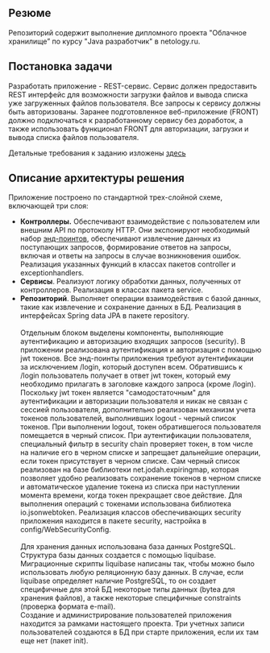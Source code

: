 ## Резюме
Репозиторий содержит выполнение дипломного проекта "Облачное хранилище” по курсу "Java разработчик" в netology.ru.
## Постановка задачи
Разработать приложение - REST-сервис. Сервис должен предоставить REST интерфейс для возможности загрузки файлов и 
вывода списка уже загруженных файлов пользователя. Все запросы к сервису должны быть авторизованы. Заранее 
подготовленное веб-приложение (FRONT) должно подключаться к разработанному сервису без доработок, а также использовать 
функционал FRONT для авторизации, загрузки и вывода списка файлов пользователя.

Детальные требования к заданию изложены [здесь](https://github.com/netology-code/jd-homeworks/blob/master/diploma/cloudservice.md)
## Описание архитектуры решения

Приложение построено по стандартной трех-слойной схеме, включающей три слоя:
- <b>Контроллеры.</b> Обеспечивают взаимодействие с пользователем или внешним API по протоколу HTTP. Они экспонируют
необходимый набор [энд-поинтов](https://github.com/humgate/n-cloud-fileservice/blob/master/src/main/resources/CloudServiceSpecification.yaml),
обеспечивают извлечение данных из поступающих запросов, формирование ответов на запросы, включая и ответы на запросы в
случае возникновения ошибок. Реализация указанных функций в классах пакетов controller и exceptionhandlers.
- <b>Сервисы</b>. Реализуют логику обработки данных, полученных от контроллеров. Реализация в классах пакета service.
- <b>Репозиторий</b>. Выполняет операции взаимодействия с базой данных, такие как извлечение и сохранение данных в БД. 
Реализация в интерфейсах Spring data JPA в пакете repository.<br><br>
Отдельным блоком выделены компоненты, выполняющие аутентификацию и авторизацию входящих запросов (security). В приложении
реализована аутентификация и авторизация с помощью jwt токенов. Все энд-поинты приложения требуют аутентификации за 
исключением /login, который доступен всем. Обратившись к /login пользователь получает в ответ jwt токен, который ему
необходимо прилагать в заголовке каждого запроса (кроме /login).<br>
Поскольку jwt токен является "самодостаточным" для
аутентификации и авторизации пользователя и никак не связан с сессией пользователя, дополнительно реализован механизм
учета токенов пользователей, выполнивших logout - черный список токенов. При выполнении logout, токен обратившегося
пользователя помещается в черный список. При аутентификации пользователя, специальный фильтр в security chain проверяет 
токен, в том числе на наличие его в черном списке и запрещает дальнейшие операции, если токен присутствует в черном
списке. Сам черный список реализован на базе библиотеки net.jodah.expiringmap, которая позволяет удобно реализовать
сохранение токенов в черном списке и автоматическое удаление токена из списка при наступлении момента времени, когда токен
прекращает свое действие. Для выполнения операций с токенами использована библиотека io.jsonwebtoken. Реализация классов
обеспечивающих security приложения находится в пакете security, настройка в config/WebSecurityConfig.<br><br>
Для хранения данных использована база данных PostgreSQL. Структура базы данных создается с помощью liquibase. 
Миграционные скрипты liquibase написаны так, чтобы можно было использовать любую реляционную базу данных. В случае,
если liquibase определяет наличие PostgreSQL, то он создает специфичные для этой БД некоторые типы данных (bytea для 
хранения файлов), а также некоторые специфичные constraints (проверка формата e-mail).<br>
Создание и администрирование пользователей приложения находится за рамками настоящего проекта. Три учетных записи
пользователей создаются в БД при старте приложения, если их там еще нет (пакет init). 


